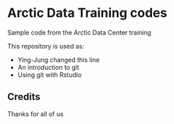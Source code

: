 # Arctic Data Training codes
Sample code from the Arctic Data Center training

This repository is used as:

* Ying-Jung changed this line
* An introduction to git
* Using git with Rstudio

## Credits 

Thanks for all of us
